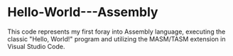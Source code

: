 # Hello-World---Assembly
This code represents my first foray into Assembly language, executing the classic "Hello, World!" program and utilizing the MASM/TASM extension in Visual Studio Code.
